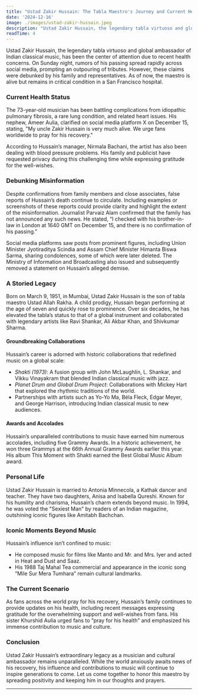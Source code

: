 ```yaml
---
title: "Ustad Zakir Hussain: The Tabla Maestro's Journey and Current Health Updates"
date: '2024-12-16'
image: ./images/ustad-zakir-hussain.jpeg
description: "Ustad Zakir Hussain, the legendary tabla virtuoso and global ambassador of Indian classical music, has been the center of attention due to recent health concerns. As of now, the maestro is alive but remains in critical condition in a San Francisco hospital."
readTime: 4
---
```


Ustad Zakir Hussain, the legendary tabla virtuoso and global ambassador of Indian classical music, has been the center of attention due to recent health concerns. On Sunday night, rumors of his passing spread rapidly across social media, prompting an outpouring of tributes. However, these claims were debunked by his family and representatives. As of now, the maestro is alive but remains in critical condition in a San Francisco hospital.

### Current Health Status
The 73-year-old musician has been battling complications from idiopathic pulmonary fibrosis, a rare lung condition, and related heart issues. His nephew, Ameer Aulia, clarified on social media platform X on December 15, stating, \"My uncle Zakir Hussain is very much alive. We urge fans worldwide to pray for his recovery."

According to Hussain’s manager, Nirmala Bachani, the artist has also been dealing with blood pressure problems. His family and publicist have requested privacy during this challenging time while expressing gratitude for the well-wishes.

### Debunking Misinformation
Despite confirmations from family members and close associates, false reports of Hussain’s death continue to circulate. Including examples or screenshots of these reports could provide clarity and highlight the extent of the misinformation. Journalist Parvaiz Alam confirmed that the family has not announced any such news. He stated, “I checked with his brother-in-law in London at 1640 GMT on December 15, and there is no confirmation of his passing.”

Social media platforms saw posts from prominent figures, including Union Minister Jyotiraditya Scindia and Assam Chief Minister Himanta Biswa Sarma, sharing condolences, some of which were later deleted. The Ministry of Information and Broadcasting also issued and subsequently removed a statement on Hussain’s alleged demise.

### A Storied Legacy
Born on March 9, 1951, in Mumbai, Ustad Zakir Hussain is the son of tabla maestro Ustad Allah Rakha. A child prodigy, Hussain began performing at the age of seven and quickly rose to prominence. Over six decades, he has elevated the tabla’s status to that of a global instrument and collaborated with legendary artists like Ravi Shankar, Ali Akbar Khan, and Shivkumar Sharma.

#### Groundbreaking Collaborations
Hussain’s career is adorned with historic collaborations that redefined music on a global scale:

- *Shakti (1973)*: A fusion group with John McLaughlin, L. Shankar, and Vikku Vinayakram that blended Indian classical music with jazz.
- *Planet Drum and Global Drum Project*: Collaborations with Mickey Hart that explored the rhythmic traditions of the world.
- Partnerships with artists such as Yo-Yo Ma, Béla Fleck, Edgar Meyer, and George Harrison, introducing Indian classical music to new audiences.

#### Awards and Accolades
Hussain’s unparalleled contributions to music have earned him numerous accolades, including five Grammy Awards. In a historic achievement, he won three Grammys at the 66th Annual Grammy Awards earlier this year. His album This Moment with Shakti earned the Best Global Music Album award.

### Personal Life
Ustad Zakir Hussain is married to Antonia Minnecola, a Kathak dancer and teacher. They have two daughters, Anisa and Isabella Qureshi. Known for his humility and charisma, Hussain’s charm extends beyond music. In 1994, he was voted the "Sexiest Man" by readers of an Indian magazine, outshining iconic figures like Amitabh Bachchan.

### Iconic Moments Beyond Music
Hussain’s influence isn’t confined to music:

- He composed music for films like Manto and Mr. and Mrs. Iyer and acted in Heat and Dust and Saaz.
- His 1988 Taj Mahal Tea commercial and appearance in the iconic song “Mile Sur Mera Tumhara” remain cultural landmarks.

### The Current Scenario
As fans across the world pray for his recovery, Hussain’s family continues to provide updates on his health, including recent messages expressing gratitude for the overwhelming support and well-wishes from fans. His sister Khurshid Aulia urged fans to “pray for his health” and emphasized his immense contribution to music and culture.

### Conclusion
Ustad Zakir Hussain’s extraordinary legacy as a musician and cultural ambassador remains unparalleled. While the world anxiously awaits news of his recovery, his influence and contributions to music will continue to inspire generations to come. Let us come together to honor this maestro by spreading positivity and keeping him in our thoughts and prayers.

---